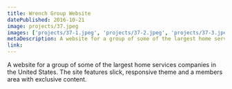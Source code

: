 ```yaml
---
title: Wrench Group Website
datePublished: 2016-10-21
image: projects/37.jpeg
images: ['projects/37-1.jpeg', 'projects/37-2.jpeg', 'projects/37-3.jpeg']
metaDescription: A website for a group of some of the largest home services companies in the United States. The site features slick, responsive theme and a members area with...
link:
---
```


A website for a group of some of the largest home services companies in the United States. The site features slick, responsive theme and a members area with exclusive content.
